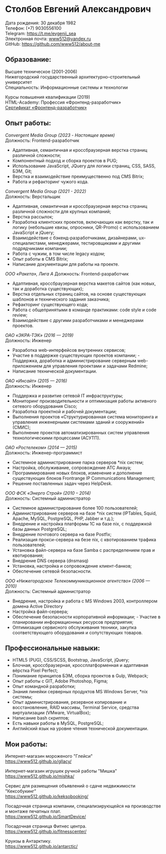 # Столбов Евгений Александрович

Дата рождения: 30 декабря 1982  
Телефон: (+7) 9030556100  
Telegram: https://t.me/evgenii_sea  
Электронная почта: www512@yandex.ru  
GitHub: https://github.com/www512/about-me

## Образование:

Высшее техническое (2001-2006)  
Нижегородский государственный архитектурно–строительный университет  
Специальность: Информационные системы и технологии  

Курсы повышения квалификации (2019)  
HTML-Academy: Профессия «Фронтенд-разработчик»  
[Сертификат «Фронтенд-разработчик»](https://github.com/www512/about-me/blob/master/html_academy.pdf)

## Опыт работы:

*Convergent Media Group (2023 - Настоящее время)*  
Должность: Frontend-разработчик
- Адаптивная, семантичная и кроссбраузерная верстка страниц различной сложности;
- Компонентный подход и сборка проектов в PUG;
- Использование JavaScript, JQuery для логики страниц, CSS, SASS, БЭМ, Git;
- Верстка и взаимодействие преимущественно под CMS Bitrix;
- Работа и рефакторинг чужого кода.

*Convergent Media Group (2021 - 2022)*  
Должность: Верстальщик
- Адаптивная, семантичная и кроссбраузерная верстка страниц различной сложности для
  крупных компаний;
- Верстка рассылок;
- Разработка клиентских проектов, включающих как верстку, так и логику (небольшие квизы,
  опросники, QR-Promo) с использованием JavaScript и jQuery;
- Взаимодействие с бэкенд-разработчиками, дизайнерами, ux-специалистами, менеджерами,
  тестировщиками и другими подрядчиками компании;
- Работа с чужим, в том числе legacy кодом;
- Опыт работы в CMS Bitrix;
- Написание документации для работы на проекте.

*ООО «Ракета», Лига А*
Должность: Frontend-разработчик  
- Адаптивная, кроссбраузерная верстка макетов сайтов (как новых, так и доработка
  существующих);
- Верстка отдельных страниц сайтов, на основе существующих шаблонов и технического
  задания заказчика;
- Рефакторинг существующего кода;
- Работа с общепринятыми в команде практиками: code style и сode review;
- Взаимодействие с другими разработчиками и менеджерами проектов.

*ОАО «ЭКРА-ТЭК» (2016 — 2019)*  
Должность: Инженер  
- Разработка web-интерфейсов внутренних сервисов;
- Участие в поддержке существующих проектов компании; - Поддержка, доработка и
  администрирование серверным web-приложением для управления проектами и задачами
  Redmine;
- Написание технической документации.

*ОАО «Инсайт» (2015 — 2016)*  
Должность: Инженер  
- Поддержка и развитие сетевой IT инфраструктуры;
- Мониторинг производительности и оптимизация работы активного сетевого оборудования
  Cisco;
- Разработка проектной и рабочей документации;
- Выполнения проектов «Структурированная система мониторинга и управления
  инженерными системами зданий и сооружений» (СМИС);
- Выполнение проектов автоматизированных систем управления технологическими
  процессами (АСУТП).

*ОАО «Ростелеком» (2014 — 2015)*  
Должность: Инженер-программист  
- Системное администрирование парка серверов *nix систем;
- Настройка, обслуживание, сопровождение АТС Awaya;
- Программирование новых блоков, изменение и дополнение существующих блоков
  Frontrange IP Communications Management;
- Решение поставленных задач через HelpDesk.

*ООО ФСК «Энерго Строй» (2010 – 2014)*  
Должность: Системный администратор  
- Системное администрирование более 100 пользователей;
- Администрирование серверов на базе *nix систем (IPTables‚ Squid‚ Apache‚ MySQL‚ PostgreSQL,
  PHP‚ Jabber и т.д.);
- Внедрение и настройка платформы 1С на базе nix, с поддержкой базы данных PostgreSQL;
- Внедрение почтового сервера на базе Postfix;
- Реализация прокси-сервера на безе nix, с квотированием трафика пользователей;
- Установка файл-сервера на базе Samba с распределением прав и квотирования;
- Внедрение DNS сервера (dnsmasq)
- Установка, настройка и сопровождение клиент-банков;
- Обеспечение сетевой безопасности.

*ООО «Нижегородское Телекоммуникационное агентство» (2006 — 2010)*  
Должность: Системный администратор  
- Внедрение, настройка и работа с MS Windows 2003, контроллером домена Active Directory
- Настройка файл-сервера;
- Обеспечение безопасности корпоративной информации; - Участие в планировании
  информационных ресурсов предприятия;
- Оптимизация сервисного обслуживания техники, закупка соответствующего оборудования и
  сопутствующих товаров.

## Профессиональные навыки:

- HTML5 (PUG), CSS/SСSS, Bootstrap, JavaScript, jQuery;
- Блочная, кроссбраузерная, кроссплатформенная и адаптивная вёрстка Pixel Perfect;
- Понимание принципов БЭМ, сборка проектов в Gulp, Webpack;
- Опыт работы с GIT, Adobe Photoshop, Figma;
- Опыт командной разработки;
- Знания линейки серверных продуктов MS Windows Server, *nix системы;
- Опыт администрирования, резервное копирование и восстановление, RAID массивы,
  Terminal Service, средства виртуализации (VMware, VirtualBox);
- Написание bash скриптов;
- Есть навыки работы в MySQL, PostgreSQL;
- Английский язык на уровне чтения технической документации.

## Мои работы:

Интернет-магазин мороженого "Глейси"  
https://www512.github.io/gllacy/

Интернет-магазин игрушек ручной работы "Мишка"  
https://www512.github.io/mishka/

Сервис для размещения объявлений о сдаче недвижимости "Кексобукинг"  
https://www512.github.io/keksobooking/

Посадочная страница компании, специализирующейся на производстве и монтаже печатных плат.  
https://www512.github.io/SmartDevice/

Посадочная страница Фитнес центра.  
https://www512.github.io/fitnesscenter/

Круизы в Антарктику.  
https://www512.github.io/antarctic/
